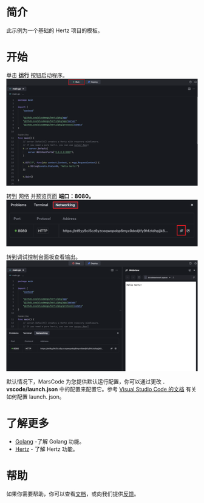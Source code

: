 # 简介

此示例为一个基础的 Hertz 项目的模板。

# 开始

单击 **运行** 按钮启动程序。
![图片](../../images/native_golang_hertz/run.png)

转到 网络 并预览页面 **端口：8080。**
![图片](../../images/native_golang_hertz/cloud_port.png)

转到调试控制台面板查看输出。
![图片](../../images/native_golang_hertz/preview.png)

默认情况下，MarsCode 为您提供默认运行配置，你可以通过更改 **. vscode/launch.json** 中的配置来配置它。参考 [Visual Studio Code 的文档](https://code.visualstudio.com/docs/editor/debugging) 有关如何配置 launch. json。

# 了解更多

- [Golang](https://go.dev/learn/) -了解 Golang 功能。
- [Hertz](https://www.cloudwego.io/docs/hertz/) - 了解 Hertz 功能。

# 帮助

如果你需要帮助，你可以查看[文档](https://docs.marscode.cn/)，或向我们提供[反馈](https://juejin.cn/pin/club/7359094304150650889?utm_source=doc&utm_medium=marscode)。
